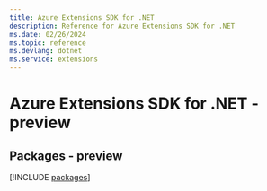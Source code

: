 ```yaml
---
title: Azure Extensions SDK for .NET
description: Reference for Azure Extensions SDK for .NET
ms.date: 02/26/2024
ms.topic: reference
ms.devlang: dotnet
ms.service: extensions
---
```

# Azure Extensions SDK for .NET - preview
## Packages - preview
[!INCLUDE [packages](extensions-index.md)]